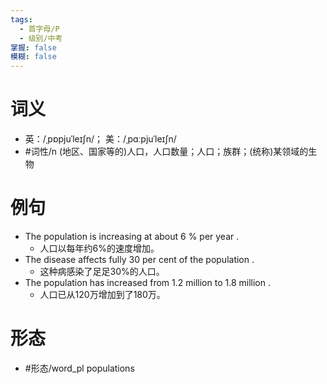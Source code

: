 ```yaml
---
tags:
  - 首字母/P
  - 级别/中考
掌握: false
模糊: false
---
```

# 词义
- 英：/ˌpɒpjuˈleɪʃn/； 美：/ˌpɑːpjuˈleɪʃn/
- #词性/n  (地区、国家等的)人口，人口数量；人口；族群；(统称)某领域的生物
# 例句
- The population is increasing at about 6 % per year .
	- 人口以每年约6%的速度增加。
- The disease affects fully 30 per cent of the population .
	- 这种病感染了足足30%的人口。
- The population has increased from 1.2 million to 1.8 million .
	- 人口已从120万增加到了180万。
# 形态
- #形态/word_pl populations
